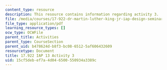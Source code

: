 ```yaml
---
content_type: resource
description: This resource contains information regarding activity 3.
file: /media/courses/17-922-dr-martin-luther-king-jr-iap-design-seminar-january-iap-2013/15cf5debef7a4d046500550934a3389c_MIT17_922IAP13_Activity3.pdf
file_type: application/pdf
learning_resource_types: []
ocw_type: OCWFile
parent_title: Activities
parent_type: CourseSection
parent_uid: b478624d-b8f3-bc08-6512-5af606432609
resourcetype: Document
title: 17.922 IAP 13 Activity 3
uid: 15cf5deb-ef7a-4d04-6500-550934a3389c
---
```


